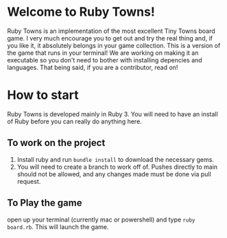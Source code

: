 # Welcome to Ruby Towns!

Ruby Towns is an implementation of the most excellent Tiny Towns board game. I very much encourage you to get out and try the real thing and, if you like it, it absolutely belongs in your game collection. 
This is a version of the game that runs in your terminal! We are working on making it an executable so you don't need to bother with installing depencies and languages. That being said, if you are a contributor, read on!

# How to start

Ruby Towns is developed mainly in Ruby 3. You will need to have an install of Ruby before you can really do anything here. 

## To work on the project
1. Install ruby and run `bundle install` to download the necessary gems.
2. You will need to create a branch to work off of. Pushes directly to main should not be allowed, and any changes made must be done via pull request.

## To Play the game
open up your terminal (currently mac or powershell) and type `ruby board.rb`. This will launch the game. 
